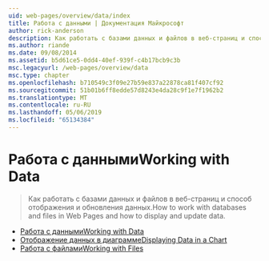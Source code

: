```yaml
---
uid: web-pages/overview/data/index
title: Работа с данными | Документация Майкрософт
author: rick-anderson
description: Как работать с базами данных и файлов в веб-страниц и способ отображения и обновления данных.
ms.author: riande
ms.date: 09/08/2014
ms.assetid: b5d61ce5-0dd4-40ef-939f-c4b17bcb9c3b
msc.legacyurl: /web-pages/overview/data
msc.type: chapter
ms.openlocfilehash: b710549c3f09e27b59e837a22878ca81f407cf92
ms.sourcegitcommit: 51b01b6ff8edde57d8243e4da28c9f1e7f1962b2
ms.translationtype: MT
ms.contentlocale: ru-RU
ms.lasthandoff: 05/06/2019
ms.locfileid: "65134384"
---
```

# <a name="working-with-data"></a><span data-ttu-id="27d7b-103">Работа с данными</span><span class="sxs-lookup"><span data-stu-id="27d7b-103">Working with Data</span></span>

> <span data-ttu-id="27d7b-104">Как работать с базами данных и файлов в веб-страниц и способ отображения и обновления данных.</span><span class="sxs-lookup"><span data-stu-id="27d7b-104">How to work with databases and files in Web Pages and how to display and update data.</span></span>

- [<span data-ttu-id="27d7b-105">Работа с данными</span><span class="sxs-lookup"><span data-stu-id="27d7b-105">Working with Data</span></span>](5-working-with-data.md)
- [<span data-ttu-id="27d7b-106">Отображение данных в диаграмме</span><span class="sxs-lookup"><span data-stu-id="27d7b-106">Displaying Data in a Chart</span></span>](7-displaying-data-in-a-chart.md)
- [<span data-ttu-id="27d7b-107">Работа с файлами</span><span class="sxs-lookup"><span data-stu-id="27d7b-107">Working with Files</span></span>](working-with-files.md)

